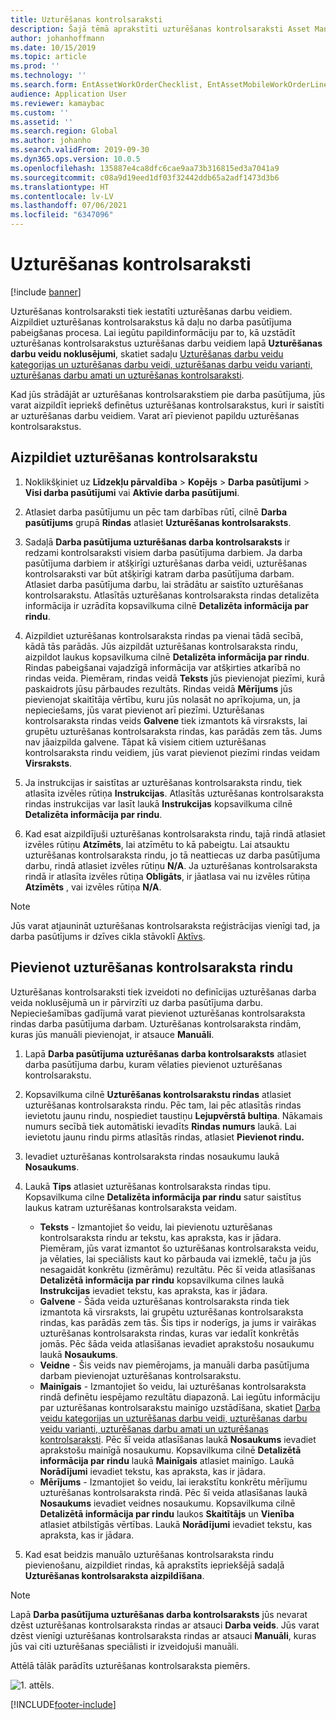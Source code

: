 ```yaml
---
title: Uzturēšanas kontrolsaraksti
description: Šajā tēmā aprakstīti uzturēšanas kontrolsaraksti Asset Management.
author: johanhoffmann
ms.date: 10/15/2019
ms.topic: article
ms.prod: ''
ms.technology: ''
ms.search.form: EntAssetWorkOrderChecklist, EntAssetMobileWorkOrderLineChecklistDetails
audience: Application User
ms.reviewer: kamaybac
ms.custom: ''
ms.assetid: ''
ms.search.region: Global
ms.author: johanho
ms.search.validFrom: 2019-09-30
ms.dyn365.ops.version: 10.0.5
ms.openlocfilehash: 135887e4ca8dfc6cae9aa73b316815ed3a7041a9
ms.sourcegitcommit: c08a9d19eed1df03f32442ddb65a2adf1473d3b6
ms.translationtype: HT
ms.contentlocale: lv-LV
ms.lasthandoff: 07/06/2021
ms.locfileid: "6347096"
---
```

# <a name="maintenance-checklists"></a>Uzturēšanas kontrolsaraksti

[!include [banner](../../includes/banner.md)]



Uzturēšanas kontrolsaraksti tiek iestatīti uzturēšanas darbu veidiem. Aizpildiet uzturēšanas kontrolsarakstus kā daļu no darba pasūtījuma pabeigšanas procesa. Lai iegūtu papildinformāciju par to, kā uzstādīt uzturēšanas kontrolsarakstus uzturēšanas darbu veidiem lapā **Uzturēšanas darbu veidu noklusējumi**, skatiet sadaļu [Uzturēšanas darbu veidu kategorijas un uzturēšanas darbu veidi, uzturēšanas darbu veidu varianti, uzturēšanas darbu amati un uzturēšanas kontrolsaraksti](../setup-for-work-orders/job-groups-and-job-types-variants-trades-and-checklists.md).

Kad jūs strādājāt ar uzturēšanas kontrolsarakstiem pie darba pasūtījuma, jūs varat aizpildīt iepriekš definētus uzturēšanas kontrolsarakstus, kuri ir saistīti ar uzturēšanas darbu veidiem. Varat arī pievienot papildu uzturēšanas kontrolsarakstus.


## <a name="fill-in-a-maintenance-checklist"></a>Aizpildiet uzturēšanas kontrolsarakstu

1. Noklikšķiniet uz **Līdzekļu pārvaldība** > **Kopējs** > **Darba pasūtījumi** > **Visi darba pasūtījumi** vai **Aktīvie darba pasūtījumi**.

2. Atlasiet darba pasūtījumu un pēc tam darbības rūtī, cilnē **Darba pasūtījums** grupā **Rindas** atlasiet **Uzturēšanas kontrolsaraksts**.

3. Sadaļā **Darba pasūtījuma uzturēšanas darba kontrolsaraksts** ir redzami kontrolsaraksti visiem darba pasūtījuma darbiem. Ja darba pasūtījuma darbiem ir atšķirīgi uzturēšanas darba veidi, uzturēšanas kontrolsaraksti var būt atšķirīgi katram darba pasūtījuma darbam. Atlasiet darba pasūtījuma darbu, lai strādātu ar saistīto uzturēšanas kontrolsarakstu. Atlasītās uzturēšanas kontrolsaraksta rindas detalizēta informācija ir uzrādīta kopsavilkuma cilnē **Detalizēta informācija par rindu**.

4. Aizpildiet uzturēšanas kontrolsaraksta rindas pa vienai tādā secībā, kādā tās parādās. Jūs aizpildāt uzturēšanas kontrolsaraksta rindu, aizpildot laukus kopsavilkuma cilnē **Detalizēta informācija par rindu**. Rindas pabeigšanai vajadzīgā informācija var atšķirties atkarībā no rindas veida. Piemēram, rindas veidā **Teksts** jūs pievienojat piezīmi, kurā paskaidrots jūsu pārbaudes rezultāts. Rindas veidā **Mērījums** jūs pievienojat skaitītāja vērtību, kuru jūs nolasāt no aprīkojuma, un, ja nepieciešams, jūs varat pievienot arī piezīmi. Uzturēšanas kontrolsaraksta rindas veids **Galvene** tiek izmantots kā virsraksts, lai grupētu uzturēšanas kontrolsaraksta rindas, kas parādās zem tās. Jums nav jāaizpilda galvene. Tāpat kā visiem citiem uzturēšanas kontrolsaraksta rindu veidiem, jūs varat pievienot piezīmi rindas veidam **Virsraksts**.

5. Ja instrukcijas ir saistītas ar uzturēšanas kontrolsaraksta rindu, tiek atlasīta izvēles rūtiņa **Instrukcijas**. Atlasītās uzturēšanas kontrolsaraksta rindas instrukcijas var lasīt laukā **Instrukcijas** kopsavilkuma cilnē **Detalizēta informācija par rindu**.

6. Kad esat aizpildījuši uzturēšanas kontrolsaraksta rindu, tajā rindā atlasiet izvēles rūtiņu **Atzīmēts**, lai atzīmētu to kā pabeigtu. Lai atsauktu uzturēšanas kontrolsaraksta rindu, jo tā neattiecas uz darba pasūtījuma darbu, rindā atlasiet izvēles rūtiņu **N/A**. Ja uzturēšanas kontrolsaraksta rindā ir atlasīta izvēles rūtiņa **Obligāts**, ir jāatlasa vai nu izvēles rūtiņa **Atzīmēts** , vai izvēles rūtiņa **N/A**.

>[!NOTE]
>Jūs varat atjaunināt uzturēšanas kontrolsaraksta reģistrācijas vienīgi tad, ja darba pasūtījums ir dzīves cikla stāvoklī [Aktīvs](../setup-for-work-orders/work-order-lifecycle-states.md).  


## <a name="add-a-maintenance-checklist-line"></a>Pievienot uzturēšanas kontrolsaraksta rindu

Uzturēšanas kontrolsaraksti tiek izveidoti no definīcijas uzturēšanas darba veida noklusējumā un ir pārvirzīti uz darba pasūtījuma darbu. Nepieciešamības gadījumā varat pievienot uzturēšanas kontrolsaraksta rindas darba pasūtījuma darbam. Uzturēšanas kontrolsaraksta rindām, kuras jūs manuāli pievienojat, ir atsauce **Manuāli**.

1. Lapā **Darba pasūtījuma uzturēšanas darba kontrolsaraksts** atlasiet darba pasūtījuma darbu, kuram vēlaties pievienot uzturēšanas kontrolsarakstu.

2. Kopsavilkuma cilnē **Uzturēšanas kontrolsarakstu rindas** atlasiet uzturēšanas kontrolsaraksta rindu. Pēc tam, lai pēc atlasītās rindas ievietotu jaunu rindu, nospiediet taustiņu **Lejupvērstā bultiņa**. Nākamais numurs secībā tiek automātiski ievadīts **Rindas numurs** laukā. Lai ievietotu jaunu rindu pirms atlasītās rindas, atlasiet **Pievienot rindu.** 

3. Ievadiet uzturēšanas kontrolsaraksta rindas nosaukumu laukā **Nosaukums**.

4. Laukā **Tips** atlasiet uzturēšanas kontrolsaraksta rindas tipu. Kopsavilkuma cilne **Detalizēta informācija par rindu** satur saistītus laukus katram uzturēšanas kontrolsaraksta veidam.
    - **Teksts** - Izmantojiet šo veidu, lai pievienotu uzturēšanas kontrolsaraksta rindu ar tekstu, kas apraksta, kas ir jādara. Piemēram, jūs varat izmantot šo uzturēšanas kontrolsaraksta veidu, ja vēlaties, lai speciālists kaut ko pārbauda vai izmeklē, taču ja jūs nesagaidāt konkrētu (izmērāmu) rezultātu. Pēc šī veida atlasīšanas **Detalizētā informācija par rindu** kopsavilkuma cilnes laukā **Instrukcijas** ievadiet tekstu, kas apraksta, kas ir jādara.
    - **Galvene** - Šāda veida uzturēšanas kontrolsaraksta rinda tiek izmantota kā virsraksts, lai grupētu uzturēšanas kontrolsaraksta rindas, kas parādās zem tās. Šis tips ir noderīgs, ja jums ir vairākas uzturēšanas kontrolsaraksta rindas, kuras var iedalīt konkrētās jomās. Pēc šāda veida atlasīšanas ievadiet aprakstošu nosaukumu laukā **Nosaukums**.
    - **Veidne** - Šis veids nav piemērojams, ja manuāli darba pasūtījuma darbam pievienojat uzturēšanas kontrolsarakstu.  
    - **Mainīgais** - Izmantojiet šo veidu, lai uzturēšanas kontrolsaraksta rindā definētu iespējamo rezultātu diapazonā. Lai iegūtu informāciju par uzturēšanas kontrolsarakstu mainīgo uzstādīšana, skatiet [Darba veidu kategorijas un uzturēšanas darbu veidi, uzturēšanas darbu veidu varianti, uzturēšanas darbu amati un uzturēšanas kontrolsaraksti](../setup-for-work-orders/job-groups-and-job-types-variants-trades-and-checklists.md). Pēc šī veida atlasīšanas laukā **Nosaukums** ievadiet aprakstošu mainīgā nosaukumu. Kopsavilkuma cilnē **Detalizētā informācija par rindu** laukā **Mainīgais** atlasiet mainīgo. Laukā **Norādījumi** ievadiet tekstu, kas apraksta, kas ir jādara.
    - **Mērījums** - Izmantojiet šo veidu, lai ierakstītu konkrētu mērījumu uzturēšanas kontrolsaraksta rindā. Pēc šī veida atlasīšanas laukā **Nosaukums** ievadiet veidnes nosaukumu. Kopsavilkuma cilnē **Detalizētā informācija par rindu** laukos **Skaitītājs** un **Vienība** atlasiet atbilstīgās vērtības. Laukā **Norādījumi** ievadiet tekstu, kas apraksta, kas ir jādara.

5. Kad esat beidzis manuālo uzturēšanas kontrolsaraksta rindu pievienošanu, aizpildiet rindas, kā aprakstīts iepriekšējā sadaļā **Uzturēšanas kontrolsaraksta aizpildīšana**.

>[!NOTE]
>Lapā **Darba pasūtījuma uzturēšanas darba kontrolsaraksts** jūs nevarat dzēst uzturēšanas kontrolsaraksta rindas ar atsauci **Darba veids**. Jūs varat dzēst vienīgi uzturēšanas kontrolsaraksta rindas ar atsauci **Manuāli**, kuras jūs vai citi uzturēšanas speciālisti ir izveidojuši manuāli.

Attēlā tālāk parādīts uzturēšanas kontrolsaraksta piemērs.

![1. attēls.](media/14-work-orders.png)



[!INCLUDE[footer-include](../../../includes/footer-banner.md)]